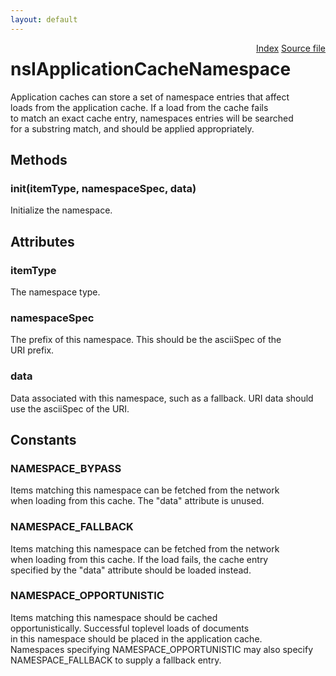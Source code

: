 ```yaml
---
layout: default
---
```

<div class='links' style='float:right'><a href="../index.html">Index</a>
<a href="http://dxr.mozilla.org/mozilla-central/source/netwerk/base/public/nsIApplicationCache.idl">Source file</a>
</div>

# nsIApplicationCacheNamespace #
  
Application caches can store a set of namespace entries that affect  
loads from the application cache.  If a load from the cache fails  
to match an exact cache entry, namespaces entries will be searched  
for a substring match, and should be applied appropriately.  
  

## Methods ##

### init(itemType, namespaceSpec, data) ###
  
Initialize the namespace.  
  

## Attributes ##

### itemType ###
  
The namespace type.  
  

### namespaceSpec ###
  
The prefix of this namespace.  This should be the asciiSpec of the  
URI prefix.  
  

### data ###
  
Data associated with this namespace, such as a fallback.  URI data should  
use the asciiSpec of the URI.  
  

## Constants ##

### NAMESPACE_BYPASS ###
  
Items matching this namespace can be fetched from the network  
when loading from this cache.  The "data" attribute is unused.  
  

### NAMESPACE_FALLBACK ###
  
Items matching this namespace can be fetched from the network  
when loading from this cache.  If the load fails, the cache entry  
specified by the "data" attribute should be loaded instead.  
  

### NAMESPACE_OPPORTUNISTIC ###
  
Items matching this namespace should be cached  
opportunistically.  Successful toplevel loads of documents  
in this namespace should be placed in the application cache.  
Namespaces specifying NAMESPACE_OPPORTUNISTIC may also specify  
NAMESPACE_FALLBACK to supply a fallback entry.  
  

